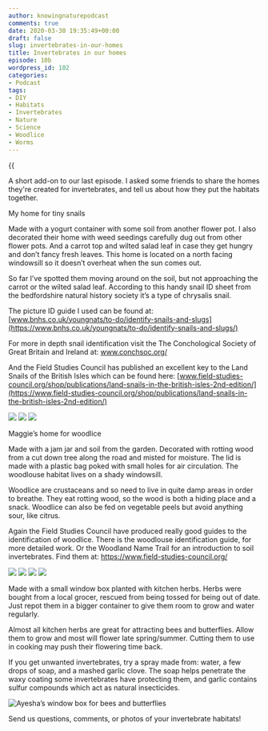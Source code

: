 ```yaml
---
author: knowingnaturepodcast
comments: true
date: 2020-03-30 19:35:49+00:00
draft: false
slug: invertebrates-in-our-homes
title: Invertebrates in our homes
episode: 10b
wordpress_id: 102
categories:
- Podcast
tags:
- DIY
- Habitats
- Invertebrates
- Nature
- Science
- Woodlice
- Worms
---
```


{{<audio src="https://knowingnature.podbean.com/mf/play/p5fy7a/Ep_10b_-_Invertebrates_in_our_homes.mp3" >}}

A short add-on to our last episode. I asked some friends to share the homes
they're created for invertebrates, and tell us about how they put the habitats
together.

My home for tiny snails

Made with a yogurt container with some soil from another flower pot. I also
decorated their home with weed seedings carefully dug out from other flower
pots. And a carrot top and wilted salad leaf in case they get hungry and don’t
fancy fresh leaves. This home is located on a north facing windowsill so it
doesn’t overheat when the sun comes out.

So far I’ve spotted them moving around on the soil, but not approaching the
carrot or the wilted salad leaf. According to this handy snail ID sheet from
the bedfordshire natural history society it’s a type of chrysalis snail.

The picture ID guide I used can be found at: [www.bnhs.co.uk/youngnats/to-do/identify-snails-and-slugs](https://www.bnhs.co.uk/youngnats/to-do/identify-snails-and-slugs/)

For more in depth snail identification visit the The Conchological Society of
Great Britain and Ireland at: www.conchsoc.org/

And the Field Studies Council has published an excellent key to the Land Snails of the British Isles which can be found here: [www.field-studies-council.org/shop/publications/land-snails-in-the-british-isles-2nd-edition/](https://www.field-studies-council.org/shop/publications/land-snails-in-the-british-isles-2nd-edition/)

  ![](snail1.jpg)
  ![](snail2.jpg)
  ![](carrot.jpg)

Maggie’s home for woodlice

Made with a jam jar and soil from the garden. Decorated with rotting wood from
a cut down tree along the road and misted for moisture. The lid is made with a
plastic bag poked with small holes for air circulation. The woodlouse habitat
lives on a shady windowsill.

Woodlice are crustaceans and so need to live in quite damp areas in order to
breathe. They eat rotting wood, so the wood is both a hiding place and a
snack. Woodlice can also be fed on vegetable peels but avoid anything sour,
like citrus.

Again the Field Studies Council have produced really good guides to the
identification of woodlice. There is the woodlouse identification guide, for
more detailed work. Or the Woodland Name Trail for an introduction to soil
invertebrates. Find them at: <https://www.field-studies-council.org/>

  ![](woodlouse-home-1.jpg)
  ![](woodlouse-home-2.jpg)
  ![](woodlouse-home-3.jpg)
  ![](woodlouse-home-4.jpg)

Made with a small window box planted with kitchen herbs. Herbs were bought
from a local grocer, rescued from being tossed for being out of date. Just
repot them in a bigger container to give them room to grow and water
regularly.

Almost all kitchen herbs are great for attracting bees and butterflies. Allow
them to grow and most will flower late spring/summer. Cutting them to use in
cooking may push their flowering time back.

If you get unwanted invertebrates, try a spray made from: water, a few drops
of soap, and a mashed garlic clove. The soap helps penetrate the waxy coating
some invertebrates have protecting them, and garlic contains sulfur compounds
which act as natural insecticides.

  ![Ayesha’s window box for bees and butterflies](window-box.jpg)

Send us questions, comments, or photos of your invertebrate habitats!

